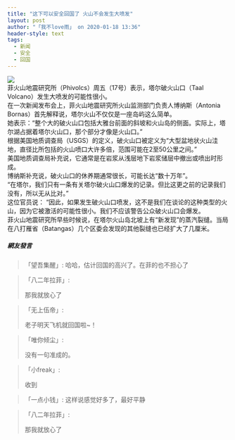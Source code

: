 ```yaml
---
title: "这下可以安全回国了 火山不会发生大喷发"
layout: post
author: "「我不love雨」 on 2020-01-18 13:36"
header-style: text
tags:
  - 新闻
  - 安全
  - 回国
---
```


<img src="http://images.feileyuan.com/images/ueditor/2020011813360000002412.png"><br>
菲火山地震研究所（Phivolcs）周五（17号）表示，塔尔破火山口（Taal Volcano）发生大喷发的可能性很小。
<br>
在一次新闻发布会上，菲火山地震研究所火山监测部门负责人博纳斯（Antonia Bornas）首先解释说，塔尔火山不仅仅是一座岛屿这么简单。
<br>
她表示：“整个大的破火山口包括大雅台前面的斜坡和火山岛的侧面。实际上，塔尔湖占据着塔尔火山口，那个部分才像是火山口。”
<br>
根据美国地质调查局（USGS）的定义，破火山口被定义为“大型盆地状火山洼地，直径比所包括的火山喷口大许多倍，范围可能在2至50公里之间。”
<br>
美国地质调查局补充说，它通常是在岩浆从浅层地下岩浆储层中撤出或喷出时形成。
<br>
博纳斯补充说，破火山口的休养期通常很长，可能长达“数十万年”。
<br>
“在塔尔，我们只有一条有关塔尔破火山口爆发的记录。但比这更之前的记录我们没有，所以无从比对。”
<br>
这位官员说： “因此，如果发生破火山口喷发，这不是我们在谈论的这种类型的火山，因为它被激活的可能性很小。我们不应该警告公众破火山口会爆发。
<br>
菲火山地震研究所早些时候说，在塔尔火山岛北坡上有“新发现”的蒸汽裂缝。当局在八打雁省（Batangas）几个区委会发现的其他裂缝也已经扩大了几厘米。
<br>

##### 網友發言 
> 「望吾集醒」:
> 哈哈，估计回国的高兴了。在菲的也不担心了

> 「八二年拉菲」:
> <p>那我就放心了</p>

> 「无上伍帝」:
> <p>老子明天飞机就回国啦~！</p>

> 「唯你倾尘」:
> <p>没有一句准成的。</p>

> 「小freak」:
> <p>收到</p>

> 「一点小钱」:
> 这样说感觉好多了，最好平静

> 「八二年拉菲」:
> <p>那我就放心了</p>



